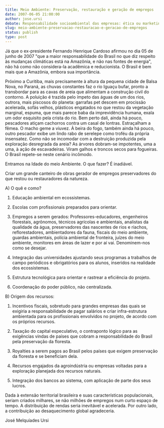 ```yaml
---
title: Meio Ambiente: Preservação, restauração e geração de empregos
date: 2007-06-05 21:00:00
author: jose.ursi
debate: Responsabilidade socioambiental das empresas: ética ou marketing?
slug: meio-ambiente-preservacao-restauracao-e-geracao-de-empregos
status: publish 
type: post
---
```


Já que o ex-presidente Fernando Henrique Cardoso afirmou no dia 05 de junho de 2007 "que a maior responsabilidade do Brasil no que diz respeito às mudanças climáticas está na Amazônia, e não nas fontes de energia", não há como não considera-la acadêmica e reducionista. O Brasil é bem mais que a Amazônia, embora sua importância.   

Próximo a Curitiba, mais precisamente à altura da pequena cidade de Balsa Nova, no Paraná, as chuvas constantes faz o rio Iguaçu bufar, pronto a transbordar para as cavas de areia que alimentam a construção civil do contorno. A poluição é trazida pelo ímpeto das águas de um dos rios, outrora, mais piscosos do planeta: garrafas pet descem em procissão acelerada, sofás velhos, plásticos engatados no que restou da vegetação marginal, espuma, que mais parece baba da imprevidência humana, exala um odor esquisito pela crista do rio. Bem perto dali, ainda há pouco, pescadores atiçam cachorros contra um casal de lontras. Estraçalham a fêmea. O macho geme a viuvez. À beira do fogo, também ainda há pouco, outro pescador exibe um lindo rabo de serelepe como troféu da própria insensatez. Como não se incomodar com a destruição produzida pela exploração desregrada da areia? As árvores dobram-se impotentes, uma a uma, à ação de escavadeiras. Viram galhos e troncos secos para fogueiras. O Brasil repete-se neste cenário incômodo.  

Entramos na Idade do meio Ambiente. O que fazer? É inadiável.  

  

Criar um grande canteiro de obras gerador de empregos preservadores do que restou ou restauradores da natureza.  

  

A) O quê e como?  

1) Educação ambiental em ecossistemas.  

2) Escolas com profissionais preparados para orientar.  

3) Empregos a serem gerados: Professores-educadores, engenheiros florestais, agrônomos, técnicos agrícolas e ambientais, analistas da qualidade da água, preservadores das nascentes de rios e riachos, reflorestadores, ambientadores da fauna, fiscais do meio ambiente, guardas ambientais, polícia ambiental de fronteira, juízes do meio ambiente, monitores em áreas de lazer e por aí vai. Denominem-nos como se desejar.  

4) Integração das universidades ajustando seus programas a trabalhos de campo periódicos e obrigatórios para os alunos, inseridos na realidade dos ecossistemas.  

5) Estrutura tecnológica para orientar e rastrear a eficiência do projeto.   

6) Coordenação do poder público, não centralizada.  

  

B) Origem dos recursos:  

1) Incentivos fiscais, sobretudo para grandes empresas das quais se exigiria a responsabilidade de pagar salários e criar infra-estrutura ambientada para os profissionais envolvidos no projeto, de acordo com os próprios recursos.  

2) Taxação do capital especulativo, o contraponto lógico para as exigências vindas de países que cobram a responsabilidade do Brasil pela preservação da floresta.  

3) Royalties a serem pagos ao Brasil pelos países que exigem preservação da floresta e se beneficiam dela.  

4) Recursos engajados da agroindústria ou empresas voltadas para a exploração planejada dos recursos naturais.  

5) Integração dos bancos ao sistema, com aplicação de parte dos seus lucros.  

  

  

Dada à extensão territorial brasileira e suas características populacionais, seriam criados milhares, se não milhões de empregos num curto espaço de tempo. A distribuição de rendas seria inevitável e acelerada. Por outro lado, a contribuição ao desaquecimento global agradeceria.  

  

José Melquíades Ursi  

  

  

